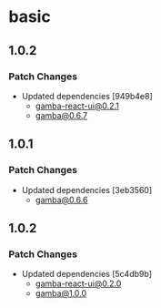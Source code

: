 # basic

## 1.0.2

### Patch Changes

- Updated dependencies [949b4e8]
  - gamba-react-ui@0.2.1
  - gamba@0.6.7

## 1.0.1

### Patch Changes

- Updated dependencies [3eb3560]
  - gamba@0.6.6

## 1.0.2

### Patch Changes

- Updated dependencies [5c4db9b]
  - gamba-react-ui@0.2.0
  - gamba@1.0.0
